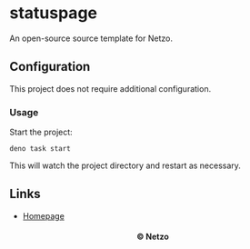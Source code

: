 # statuspage

An open-source source template for Netzo.

## Configuration

This project does not require additional configuration.

### Usage

Start the project:

```
deno task start
```

This will watch the project directory and restart as necessary.

## Links

- [Homepage](https://app.netzo.io/templates/statuspage)

<div align="center">
  <h4>© Netzo</h4>
</div>
